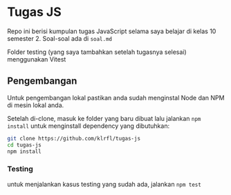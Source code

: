 # Tugas JS

Repo ini berisi kumpulan tugas JavaScript selama saya belajar di kelas 10 semester 2.
Soal-soal ada di `soal.md`

Folder testing (yang saya tambahkan setelah tugasnya selesai) menggunakan Vitest

## Pengembangan

Untuk pengembangan lokal pastikan anda sudah menginstal Node dan NPM di mesin lokal anda.

Setelah di-clone, masuk ke folder yang baru dibuat lalu jalankan `npm install` untuk menginstall dependency yang dibutuhkan:

```bash
git clone https://github.com/klrfl/tugas-js
cd tugas-js
npm install
```

### Testing

untuk menjalankan kasus testing yang sudah ada, jalankan `npm test`
